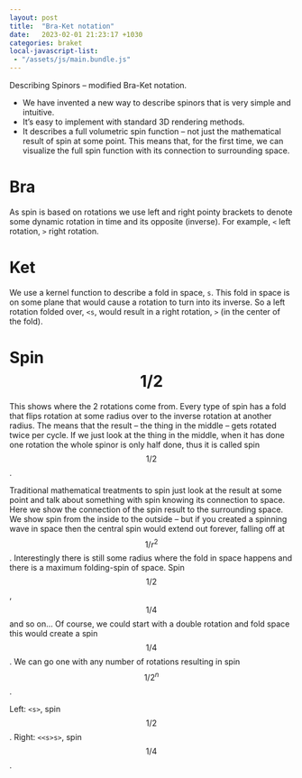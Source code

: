 ```yaml
---
layout: post
title:  "Bra-Ket notation"
date:   2023-02-01 21:23:17 +1030
categories: braket
local-javascript-list:
 - "/assets/js/main.bundle.js"
---
```


Describing Spinors – modified Bra-Ket notation.

-	We have invented a new way to describe spinors that is very simple and intuitive. 
-	It’s easy to implement with standard 3D rendering methods.
-	It describes a full volumetric spin function – not just the mathematical result of spin at some point. This means that, for the first time, we can visualize the full spin function with its connection to surrounding space. 

# Bra

As spin is based on rotations we use left and right pointy brackets to denote some dynamic rotation in time and its opposite (inverse). For example, `<` left rotation, `>` right rotation.

<canvas id="cbra1" touch-action="none" style="width:50%;float:left;"></canvas>
<canvas id="cbra2" touch-action="none" style="width:50%;float:left;"></canvas>

<script type="module">
  function setup(s) {
    s.shader.center = 3.5;
    new SpinVisualizer.MeshView({
      mesh:SpinVisualizer.ParticlePlaneRing({
        innerRadius:3,
      }),
      meshColor: new BABYLON.Color4(1,0,0,1),
    });
    new SpinVisualizer.MeshView({
      mesh:SpinVisualizer.SphereRainbow(),
      scale:2,
    });
  }

  // <
  var s1 = new SpinVisualizer.SpinorScene("cbra1");
  setup(s1);
  s1.shader.stepFunction = (time) => {
    return [
      BABYLON.Matrix.RotationZ(time),
    ];
  };
  s1.shader.kernelWinds[0] = 0;

  new SpinVisualizer.MeshView({
    mesh:SpinVisualizer.ArrowRing({
      radius:2.9,
      arc:Math.PI*2-0.2,
      width:0.5,
      arrowWidth:2,
      arrowArc:0.5,
    }),
    meshColor: new BABYLON.Color4(0,0.5,0.9,1),
  });

  // >
  var s2 = new SpinVisualizer.SpinorScene("cbra2");
  setup(s2);
  s2.shader.stepFunction = (time) => {
    return [
      BABYLON.Matrix.Identity(),
      BABYLON.Matrix.RotationZ(time).transpose(),
    ];
  };
  s2.shader.kernelWinds[0] = 0;

  new SpinVisualizer.MeshView({
    mesh:SpinVisualizer.ArrowRing({
      radius:2.9,
      arc:Math.PI*2-0.2,
      width:0.5,
      arrowWidth:2,
      arrowArc:0.5,
    }),
    rotation: new BABYLON.Vector3(Math.PI, 0, 0),
    meshColor: new BABYLON.Color4(0,0.9,0.5,1),
  });

  SpinVisualizer.SpinorScene.LinkCameras(s1, s2);
</script>

# Ket

We use a kernel function to describe a fold in space, `s`. This fold in space is on some plane that would cause a rotation to turn into its inverse. So a left rotation folded over, `<s`, would result in a right rotation, `>` (in the center of the fold).

<canvas id="cket" touch-action="none" style="width:100%;"></canvas>
<script type="module">
  let s = new SpinVisualizer.SpinorScene("cket");
  s.shader.stepFunction = (time) => {
    return [
    ];
  };
  s.shader.kernelWinds[0] = 1;
  s.shader.center = 3.5;

  new SpinVisualizer.MeshView({
    mesh:SpinVisualizer.ParticlePlaneRingHalf({
      innerRadius:2,
    }),
    meshColor: new BABYLON.Color4(1,0,0,1),
    rotation:new BABYLON.Vector3(0,0,Math.PI),
  });
  new SpinVisualizer.MeshView({
    mesh:SpinVisualizer.SphereRainbow(),
    scale:2,
  });
  new SpinVisualizer.MeshView({
    mesh:SpinVisualizer.Axis({
      width:0.5,
    }),
    meshColor: new BABYLON.Color4(1, 0, 0, 0.5),
    rotation: new BABYLON.Vector3(0,0,Math.PI/2),
  });

  s.makeGui();
  var [panel, slider] = SpinVisualizer.TopSlider(
    "Fold Amount",
    0, 1, 0.01,
    (value) => {
      s.shader.kernelWinds[0] = value;
    },
  );
  s.gui.addControl(panel);
</script>

# Spin $$ 1/2 $$

This shows where the 2 rotations come from. Every type of spin has a fold that flips rotation at some radius over to the inverse rotation at another radius. The means that the result – the thing in the middle – gets rotated twice per cycle. If we just look at the thing in the middle, when it has done one rotation the whole spinor is only half done, thus it is called spin $$ 1/2 $$. 

Traditional mathematical treatments to spin just look at the result at some point and talk about something with spin knowing its connection to space. Here we show the connection of the spin result to the surrounding space. We show spin from the inside to the outside – but if you created a spinning wave in space then the central spin would extend out forever, falling off at $$ 1/r^2 $$. Interestingly there is still some radius where the fold in space happens and there is a maximum folding-spin of space.
Spin $$ 1/2 $$, $$ 1/4 $$ and so on…
Of course, we could start with a double rotation and fold space this would create a spin $$ 1/4 $$. We can go one with any number of rotations resulting in spin $$ 1/2^n $$.

Left: `<s>`, spin $$ 1/2 $$. Right: `<<s>s>`, spin $$ 1/4 $$.

<canvas id="chalf1" touch-action="none" style="width:50%;float:left;"></canvas>
<canvas id="chalf2" touch-action="none" style="width:50%;float:left;"></canvas>

<script type="module">
  function setup(s) {
    s.shader.center = 3.5;
    new SpinVisualizer.MeshView({
      mesh:SpinVisualizer.ParticlePlaneRing({
        innerRadius:3,
      }),
      meshColor: new BABYLON.Color4(1,0,0,1),
      rotation:new BABYLON.Vector3(0,0,Math.PI/2),
      alpha: 0.2,
    });
    new SpinVisualizer.MeshView({
      mesh:SpinVisualizer.SphereRainbow(),
      scale:2,
    });
    new SpinVisualizer.MeshView({
      mesh:SpinVisualizer.Axis({
        width:0.5,
      }),
      meshColor: new BABYLON.Color4(1, 0, 0, 0.5),
    });
  }

  // <
  var s1 = new SpinVisualizer.SpinorScene("chalf1");
  setup(s1);

  new SpinVisualizer.MeshView({
    mesh:SpinVisualizer.ArrowRing({
      radius:2.9,
      arc:Math.PI*2-0.2,
      width:0.5,
      arrowWidth:2,
      arrowArc:0.5,
    }),
    meshColor: new BABYLON.Color4(0,0.5,0.9,1),
  });

  // >
  var s2 = new SpinVisualizer.SpinorScene("chalf2");
  setup(s2);
  s2.shader.stepFunction = (time) => {
    return [
      BABYLON.Matrix.RotationZ(time * 2),
      BABYLON.Matrix.RotationZ(time).transpose(),
      BABYLON.Matrix.RotationZ(time).transpose(),
    ];
  };
  s2.shader.kernelWinds[0] = 1;
  s2.shader.kernelWinds[1] = 1;

  new SpinVisualizer.MeshView({
    mesh:SpinVisualizer.ArrowRing({
      radius:2.9,
      arc:Math.PI*2-0.2,
      width:0.5,
      arrowWidth:2,
      arrowArc:0.5,
    }),
    meshColor: new BABYLON.Color4(0,0.9,0.5,1),
  });

  SpinVisualizer.SpinorScene.LinkCameras(s1, s2);
</script>

